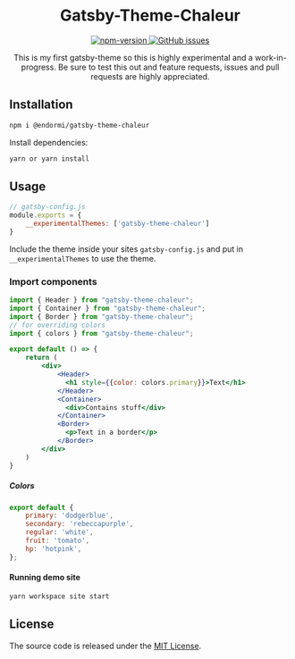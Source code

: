 <h1 align="center">
  Gatsby-Theme-Chaleur
</h1>

<p align="center">
  <a href="https://www.npmjs.com/package/@endormi/gatsby-theme-chaleur">
    <img alt="npm-version" src="https://img.shields.io/npm/v/@endormi/gatsby-theme-chaleur?color=blue">
  </a>
  <a href="https://github.com/endormi/gatsby-theme-chaleur/issues">
  <img alt="GitHub issues" src="https://img.shields.io/github/issues/endormi/gatsby-theme-chaleur">
  </a>
</p>

<p align="center">
This is my first gatsby-theme so this is highly experimental and a work-in-progress. 
Be sure to test this out and feature requests, issues and pull requests are highly appreciated.
</p>

## Installation

```sh
npm i @endormi/gatsby-theme-chaleur
```

Install dependencies:

```sh
yarn or yarn install
```

## Usage

```jsx
// gatsby-config.js
module.exports = {
    __experimentalThemes: ['gatsby-theme-chaleur']
}
```

Include the theme inside your sites `gatsby-config.js` and put in `__experimentalThemes` to use the theme.

### Import components

```jsx
import { Header } from "gatsby-theme-chaleur";
import { Container } from "gatsby-theme-chaleur";
import { Border } from "gatsby-theme-chaleur";
// for overriding colors
import { colors } from "gatsby-theme-chaleur";

export default () => {
    return (
        <div>
            <Header>
              <h1 style={{color: colors.primary}}>Text</h1>
            </Header>
            <Container>
              <div>Contains stuff</div>
            </Container>
            <Border>
              <p>Text in a border</p>
            </Border>
        </div>
    )
}
```

##### Colors

```jsx
export default {
    primary: 'dodgerblue',
    secondary: 'rebeccapurple',
    regular: 'white',
    fruit: 'tomato',
    hp: 'hotpink',
};
```

#### Running demo site

```sh
yarn workspace site start
```

## License

The source code is released under the [MIT License](https://github.com/endormi/gatsby-theme-chaleur/blob/master/LICENSE).